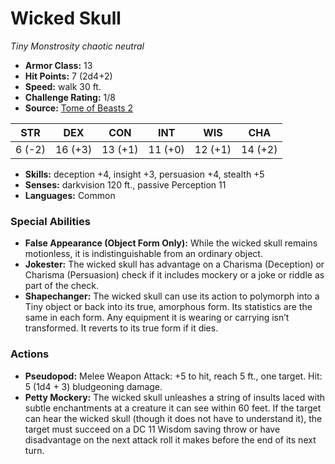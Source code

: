 # Wicked Skull

*Tiny* *Monstrosity* *chaotic neutral*

- **Armor Class:** 13
- **Hit Points:** 7 (2d4+2)
- **Speed:** walk 30 ft.
- **Challenge Rating:** 1/8
- **Source:** [Tome of Beasts 2](https://koboldpress.com/kpstore/product/tome-of-beasts-2-for-5th-edition/)

| STR | DEX | CON | INT | WIS | CHA |
| --- | --- | --- | --- | --- | --- |
| 6 (-2) | 16 (+3) | 13 (+1) | 11 (+0) | 12 (+1) | 14 (+2) |

- **Skills:** deception +4, insight +3, persuasion +4, stealth +5
- **Senses:** darkvision 120 ft., passive Perception 11
- **Languages:** Common
### Special Abilities
- **False Appearance (Object Form Only):** While the wicked skull remains motionless, it is indistinguishable from an ordinary object.
- **Jokester:** The wicked skull has advantage on a Charisma (Deception) or Charisma (Persuasion) check if it includes mockery or a joke or riddle as part of the check.
- **Shapechanger:** The wicked skull can use its action to polymorph into a Tiny object or back into its true, amorphous form. Its statistics are the same in each form. Any equipment it is wearing or carrying isn’t transformed. It reverts to its true form if it dies.
### Actions
- **Pseudopod:** Melee Weapon Attack: +5 to hit, reach 5 ft., one target. Hit: 5 (1d4 + 3) bludgeoning damage.
- **Petty Mockery:** The wicked skull unleashes a string of insults laced with subtle enchantments at a creature it can see within 60 feet. If the target can hear the wicked skull (though it does not have to understand it), the target must succeed on a DC 11 Wisdom saving throw or have disadvantage on the next attack roll it makes before the end of its next turn.
